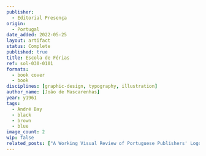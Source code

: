 ```yaml
---
publisher:
  - Editorial Presença
origin:
  - Portugal
date_added: 2022-05-25
layout: artifact
status: Complete
published: true
title: Escola de Férias
ref: sol-030-0101
formats:
  - book cover
  - book
disciplines: [graphic-design, typography, illustration]
author_name: [João de Mascarenhas]
year: y1961
tags:
  - André Bay
  - black
  - brown
  - blue
image_count: 2
wip: false
related_posts: ["A Working Visual Review of Portuguese Publishers' Logos"]
---
```

